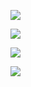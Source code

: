 ![](Pasted%20image%2020230428230600.png)

![](Pasted%20image%2020230428230708.png)

![](Pasted%20image%2020230428230838.png)



![](Pasted%20image%2020230428231353.png)


